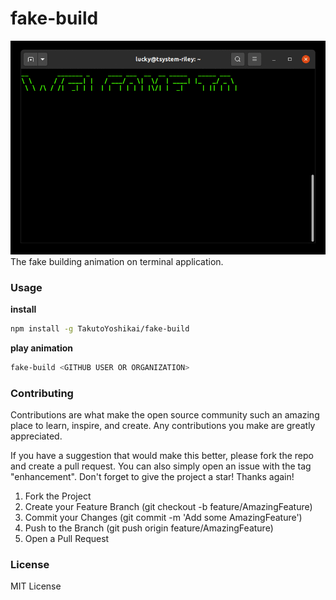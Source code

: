 # fake-build
<img src="./image.gif" width="700">
The fake building animation on terminal application.

### Usage
**install**
```bash
npm install -g TakutoYoshikai/fake-build
```

**play animation**
```bash
fake-build <GITHUB USER OR ORGANIZATION>
```

### Contributing

Contributions are what make the open source community such an amazing place to learn, inspire, and create. Any contributions you make are greatly appreciated.

If you have a suggestion that would make this better, please fork the repo and create a pull request. You can also simply open an issue with the tag "enhancement". Don't forget to give the project a star! Thanks again!

1. Fork the Project
2. Create your Feature Branch (git checkout -b feature/AmazingFeature)
3. Commit your Changes (git commit -m 'Add some AmazingFeature')
4. Push to the Branch (git push origin feature/AmazingFeature)
5. Open a Pull Request

### License
MIT License


